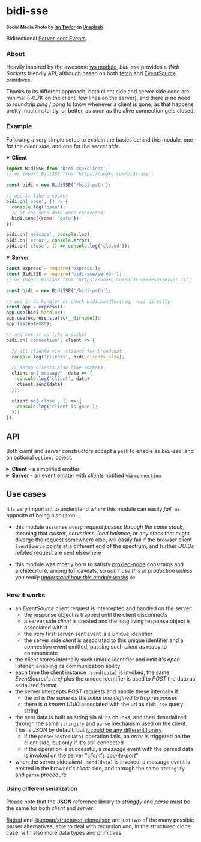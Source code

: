 # bidi-sse

<sup>**Social Media Photo by [Ian Taylor](https://unsplash.com/@carrier_lost) on [Unsplash](https://unsplash.com/)**</sup>

Bidirectional [Server-sent Events](https://developer.mozilla.org/en-US/docs/Web/API/Server-sent_events).


### About

Heavily inspired by the awesome [ws module](https://github.com/websockets/ws#readme), *bidi-sse* provides a *Web Sockets* friendly API, although based on both [fetch](https://developer.mozilla.org/en-US/docs/Web/API/Fetch_API) and [EventSource](https://developer.mozilla.org/en-US/docs/Web/API/EventSource) primitives.

Thanks to its different approach, both client side and server side code are minimal (~0.7K on the client, few lines on the server), and there is no need to roundtrip *ping* / *pong* to know whenever a client is gone, as that happens pretty much instantly, or better, as soon as the alive connection gets closed.


### Example

Following a very simple setup to explain the basics behind this module, one for the *client side*, and one for the *server side*.


<details open>
  <summary><strong>Client</strong></summary>
  <div>

```js
import BidiSSE from 'bidi-sse/client';
// or import BidiSSE from 'https://unpkg.com/bidi-sse';

const bidi = new BidiSSE('/bidi-path');

// use it like a socket
bidi.on('open', () => {
  console.log('open');
  // it can send data once connected
  bidi.send({some: 'data'});
});

bidi.on('message', console.log);
bidi.on('error', console.error);
bidi.on('close', () => console.log('closed'));
```
  </div>
</details>

<details open>
  <summary><strong>Server</strong></summary>
  <div>

```js
const express = require('express');
const BidiSSE = require('bidi-sse/server');
// or import BidiSSE from 'https://unpkg.com/bidi-sse/esm/server.js';

const bidi = new BidiSSE('/bidi-path');

// use it as handler or check bidi.handler(req, res) directly
const app = express();
app.use(bidi.handler);
app.use(express.static(__dirname));
app.listen(8080);

// and set it up like a socket
bidi.on('connection', client => {

  // all clients via .clients for broadcast
  console.log('clients', bidi.clients.size);

  // setup clients also like sockets
  client.on('message', data => {
    console.log('client', data);
    client.send(data);
  });

  client.on('close', () => {
    console.log('client is gone');
  });
});
```
  </div>
</details>



## API

Both *client* and *server* constructors accept a `path` to enable as *bidi-sse*, and an optional `options` object.

<details>
  <summary><strong>Client</strong> - a simplified emitter</summary>
  <div>

```js
const bidi = new BidiSSE('/some-path', {
  // optional fetch options to merge per each send
  // using credentials 'omit' set withCredentials
  // for EventSource as `false`: it's `true` by default.
  fetch: {credentials: 'omit'},

  // default JSON serializer to send/receive data
  JSON
});

// readyState is one of the static BidiSSE values:
bidi.readyState;
// BidiSSE.CONNECTING ➡ open event not fired yet: cannot send
// BidiSSE.OPEN       ➡ open fired: can now send
// BidiSSE.CLOSING    ➡ connection error occurred
// BidiSSE.CLOSED     ➡ bidi.close(); or after connection error

// events + chainable .on(type, fn) method
bidi.once('open', () => console.info('open'));
bidi.on('message', console.log);
bidi.on('error', console.error);
bidi.once('close', () => console.info('close'));

// methods: send throws if readyState is not OPEN
bidi.send({any: 'data'});
bidi.close();

// extra
bidi.emit('type', ...[{any: 'data'}]);
```
  </div>
</details>

<details>
  <summary><strong>Server</strong> - an event emitter with <em>clients</em> notified via <code>connection</code></summary>
  <div>

```js
const bidi = new BidiSSE('/some-path', {
  // if its value is `"cors"` it enables CORS via headers
  mode: '',

  // optional headers to include per each SSE initialization
  // or further posted data via send(...)
  headers: {},

  // default JSON serializer to send/receive data
  JSON
});

// a read only *Set* of clients, where each client has
// the same properties and methods of the client side one
bidi.clients;

// an auto-bound method usable as express handler or within
// basic nodejs createServer logic. Returns true if the request
// was handled as Server-sent Event
bidi.handler;

// events + chainable .on(type, fn) method
bidi.on('connection', client => {
  // client is unique per visitor and it has all features
  // a client-side bidi instance has
});
bidi.on('close', () => { console.log('all gone'); });

// methods: close throw away all connected clients, then resolves
bidi.close();
```
  </div>
</details>


## Use cases

It is very important to understand *where* this module can easily *fail*, as opposite of being a solution ...

  * this module assumes *every request passes through the same stack*, meaning that *cluster*, *serverless*, *load balance*, or any stack that might diverge the request somewhere else, will easily fail if the browser client `EventSource` points at a different end of the spectrum, and further *UUIDs related* request are sent elsewhere

  * this module was mostly born to satisfy [proxied-node](https://github.com/WebReflection/proxied-node#readme) constrains and architecrture, among IoT caveats, so *don't use this in production unless you really [understand how this module works](https://github.com/WebReflection/bidi-sse#how-it-works) 👍*


### How it works

  * an *EventSource* client request is intercepted and handled on the server:
    * the response object is trapped until the client disconnects
    * a server side *client* is created and the long living response object is associated with it
    * the very first server-sent event is a unique identifier
    * the server side *client* is associated to this unique identifier and a *connection* event emitted, passing such *client* as ready to communicate
  * the client stores internally such unique identifier and emit it's *open* listener, enabling its communication ability
  * each time the client instance `.send(data)` is invoked, the same *EventSource's href* plus the unique identifier is used to *POST* the data as serialized format
  * the server intercepts *POST* requests and handle these internally if:
    * the url is *the same as the initial one defined to trap responses*
    * there is *a known UUID* associated with the url as `bidi-sse` query string
  * the sent data is built as string via all its chunks, and then deserialized through the same `stringify` and `parse` mechanism used on the client. This is *JSON* by default, but [it could be any different library](https://github.com/WebReflection/bidi-sse#using-different-serialization)
    * if the `parse(postedData)` operation fails, an *error* is triggered on the client side, but only if it's still connected
    * if the operation is successful, a *message* event with the parsed data is invoked on the server "*client's counterpart*"
  * when the server side *client* `.send(data)` is invoked, a *message* event is emitted in the browser's *client* side, and through the same `stringify` and `parse` procedure


#### Using different serialization

Please note that the **JSON** reference library to *stringify* and *parse* must be the same for both *client* and *server*.

[flatted](https://www.npmjs.com/package/flatted) and [@ungap/structured-clone/json](https://github.com/ungap/structured-clone#tojson) are just two of the many possible parser alternatives, able to deal with recursion and, in the structured clone case, with also more data types and primitives.
